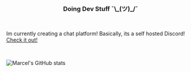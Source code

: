 <h3 align="center">Doing Dev Stuff ¯\_(ツ)_/¯</h3>
<br>

Im currently creating a chat platform! Basically, its a self hosted Discord! <br>
[Check it out!](https://github.com/hackthedev/dcts-shipping/)

<br>

![Marcel's GitHub stats](https://github-readme-stats.vercel.app/api?username=hackthedev&show_icons=true&theme=nord)
